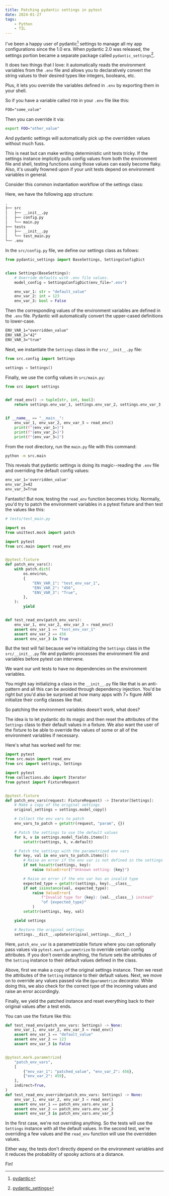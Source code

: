 ```yaml
---
title: Patching pydantic settings in pytest
date: 2024-01-27
tags:
    - Python
    - TIL
---
```


I've been a happy user of pydantic[^1] settings to manage all my app configurations since
the 1.0 era. When pydantic 2.0 was released, the settings portion became a separate package
called `pydantic_settings`[^2].

It does two things that I love: it automatically reads the environment variables from the
`.env` file and allows you to declaratively convert the string values to their desired types
like integers, booleans, etc.

Plus, it lets you override the variables defined in `.env` by exporting them in your shell.

So if you have a variable called `FOO` in your `.env` file like this:

```txt
FOO="some_value"
```

Then you can override it via:

```sh
export FOO="other_value"
```

And pydantic settings will automatically pick up the overridden values without much fuss.

This is neat but can make writing deterministic unit tests tricky. If the settings instance
implicitly pulls config values from both the environment file and shell, testing functions
using those values can easily become flaky. Also, it's usually frowned upon if your unit
tests depend on environment variables in general.

Consider this common instantiation workflow of the settings class:

Here, we have the following app structure:

```txt
.
├── src
│   ├── __init__.py
│   ├── config.py
│   └── main.py
├── tests
│   ├── __init__.py
│   └── test_main.py
└── .env
```

In the `src/config.py` file, we define our settings class as follows:

```python
from pydantic_settings import BaseSettings, SettingsConfigDict


class Settings(BaseSettings):
    # Override defaults with .env file values.
    model_config = SettingsConfigDict(env_file=".env")

    env_var_1: str = "default_value"
    env_var_2: int = 123
    env_var_3: bool = False
```

Then the corresponding values of the environment variables are defined in the `.env` file.
Pydantic will automatically convert the upper-cased definitions to lower-case.

```txt
ENV_VAR_1="overridden_value"
ENV_VAR_2="42"
ENV_VAR_3="true"
```

Next, we instantiate the `Settings` class in the `src/__init__.py` file:

```python
from src.config import Settings

settings = Settings()
```

Finally, we use the config values in `src/main.py`:

```python
from src import settings


def read_env() -> tuple[str, int, bool]:
    return settings.env_var_1, settings.env_var_2, settings.env_var_3


if __name__ == "__main__":
    env_var_1, env_var_2, env_var_3 = read_env()
    print(f"{env_var_1=}")
    print(f"{env_var_2=}")
    print(f"{env_var_3=}")
```

From the root directory, run the `main.py` file with this command:

```sh
python -m src.main
```

This reveals that pydantic settings is doing its magic--reading the `.env` file and
overriding the default config values:

```txt
env_var_1='overridden_value'
env_var_2=42
env_var_3=True
```

Fantastic! But now, testing the `read_env` function becomes tricky. Normally, you'd try to
patch the environment variables in a pytest fixture and then test the values like this:

```python
# tests/test_main.py

import os
from unittest.mock import patch

import pytest
from src.main import read_env


@pytest.fixture
def patch_env_vars():
    with patch.dict(
        os.environ,
        {
            "ENV_VAR_1": "test_env_var_1",
            "ENV_VAR_2": "456",
            "ENV_VAR_3": "True",
        },
    ):
        yield


def test_read_env(patch_env_vars):
    env_var_1, env_var_2, env_var_3 = read_env()
    assert env_var_1 == "test_env_var_1"
    assert env_var_2 == 456
    assert env_var_3 is True
```

But the test will fail because we're initializing the `Settings` class in the
`src/__init__.py` file and pydantic processes the environment file and variables before
pytest can intervene.

We want our unit tests to have no dependencies on the environment variables.

You might say initializing a class in the `__init__.py` file like that is an anti-pattern
and all this can be avoided through dependency injection. You'd be right but you'd also be
surprised at how many apps with 7+ figure ARR initialize their config classes like that.

So patching the environment variables doesn't work, what does?

The idea is to let pydantic do its magic and then reset the attributes of the `Settings`
class to their default values in a fixture. We also want the user of the fixture to be able
to override the values of some or all of the environment variables if necessary.

Here's what has worked well for me:

```python
import pytest
from src.main import read_env
from src import settings, Settings

import pytest
from collections.abc import Iterator
from pytest import FixtureRequest


@pytest.fixture
def patch_env_vars(request: FixtureRequest) -> Iterator[Settings]:
    # Make a copy of the original settings
    original_settings = settings.model_copy()

    # Collect the env vars to patch
    env_vars_to_patch = getattr(request, "param", {})

    # Patch the settings to use the default values
    for k, v in settings.model_fields.items():
        setattr(settings, k, v.default)

    # Patch the settings with the parametrized env vars
    for key, val in env_vars_to_patch.items():
        # Raise an error if the env var is not defined in the settings
        if not hasattr(settings, key):
            raise ValueError(f"Unknown setting: {key}")

        # Raise an error if the env var has an invalid type
        expected_type = getattr(settings, key).__class__
        if not isinstance(val, expected_type):
            raise ValueError(
                f"Invalid type for {key}: {val.__class__} instead"
                "of {expected_type}"
            )
        setattr(settings, key, val)

    yield settings

    # Restore the original settings
    settings.__dict__.update(original_settings.__dict__)
```

Here, `patch_env_var` is a parametrizable fixture where you can optionally pass values via
`pytest.mark.parametrize` to override certain config attributes. If you don't override
anything, the fixture sets the attributes of the `Setting` instance to their default values
defined in the class.

Above, first we make a copy of the original settings instance. Then we reset the attributes
of the `Setting` instance to their default values. Next, we move on to override any values
passed via the `@parametrize` decorator. While doing this, we also check for the correct
type of the incoming values and raise an error accordingly.

Finally, we yield the patched instance and reset everything back to their original values
after a test ends.

You can use the fixture like this:

```python
def test_read_env(patch_env_vars: Settings) -> None:
    env_var_1, env_var_2, env_var_3 = read_env()
    assert env_var_1 == "default_value"
    assert env_var_2 == 123
    assert env_var_3 is False


@pytest.mark.parametrize(
    "patch_env_vars",
    [
        {"env_var_1": "patched_value", "env_var_2": 456},
        {"env_var_2": 459},
    ],
    indirect=True,
)
def test_read_env_override(patch_env_vars: Settings) -> None:
    env_var_1, env_var_2, env_var_3 = read_env()
    assert env_var_1 == patch_env_vars.env_var_1
    assert env_var_2 == patch_env_vars.env_var_2
    assert env_var_3 is patch_env_vars.env_var_3
```

In the first case, we're not overriding anything. So the tests will use the `Settings`
instance with all the default values. In the second test, we're overriding a few values and
the `read_env` function will use the overridden values.

Either way, the tests don't directly depend on the environment variables and it reduces the
probability of spooky actions at a distance.

Fin!

[^1]: [pydantic](https://docs.pydantic.dev/latest/)
[^2]: [pydantic_settings](https://docs.pydantic.dev/latest/concepts/pydantic_settings/)
